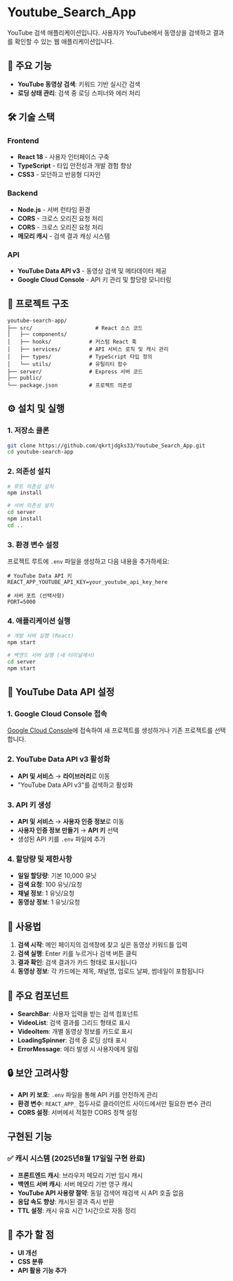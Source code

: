 # Youtube_Search_App

YouTube 검색 애플리케이션입니다. 사용자가 YouTube에서 동영상을 검색하고 결과를 확인할 수 있는 웹 애플리케이션입니다.

## 🚀 주요 기능

- **YouTube 동영상 검색**: 키워드 기반 실시간 검색
- **로딩 상태 관리**: 검색 중 로딩 스피너와 에러 처리

## 🛠️ 기술 스택

### Frontend
- **React 18** - 사용자 인터페이스 구축
- **TypeScript** - 타입 안전성과 개발 경험 향상
- **CSS3** - 모던하고 반응형 디자인

### Backend
- **Node.js** - 서버 런타임 환경
- **CORS** - 크로스 오리진 요청 처리
- **CORS** - 크로스 오리진 요청 처리
- **메모리 캐시** - 검색 결과 캐싱 시스템

### API
- **YouTube Data API v3** - 동영상 검색 및 메타데이터 제공
- **Google Cloud Console** - API 키 관리 및 할당량 모니터링

## 📁 프로젝트 구조

```
youtube-search-app/
├── src/                    # React 소스 코드
│   ├── components/       
│   ├── hooks/            # 커스텀 React 훅
│   ├── services/         # API 서비스 로직 및 캐시 관리
│   ├── types/            # TypeScript 타입 정의
│   └── utils/            # 유틸리티 함수
├── server/               # Express 서버 코드
├── public/               
└── package.json          # 프로젝트 의존성
```

## ⚙️ 설치 및 실행

### 1. 저장소 클론
```bash
git clone https://github.com/qkrtjdgks33/Youtube_Search_App.git
cd youtube-search-app
```

### 2. 의존성 설치
```bash
# 루트 의존성 설치
npm install

# 서버 의존성 설치
cd server
npm install
cd ..
```

### 3. 환경 변수 설정
프로젝트 루트에 `.env` 파일을 생성하고 다음 내용을 추가하세요:

```env
# YouTube Data API 키
REACT_APP_YOUTUBE_API_KEY=your_youtube_api_key_here

# 서버 포트 (선택사항)
PORT=5000
```

### 4. 애플리케이션 실행
```bash
# 개발 서버 실행 (React)
npm start

# 백엔드 서버 실행 (새 터미널에서)
cd server
npm start
```

## 🔑 YouTube Data API 설정

### 1. Google Cloud Console 접속
[Google Cloud Console](https://console.cloud.google.com/)에 접속하여 새 프로젝트를 생성하거나 기존 프로젝트를 선택합니다.

### 2. YouTube Data API v3 활성화
- **API 및 서비스** → **라이브러리**로 이동
- "YouTube Data API v3"를 검색하고 활성화

### 3. API 키 생성
- **API 및 서비스** → **사용자 인증 정보**로 이동
- **사용자 인증 정보 만들기** → **API 키** 선택
- 생성된 API 키를 `.env` 파일에 추가

### 4. 할당량 및 제한사항
- **일일 할당량**: 기본 10,000 유닛
- **검색 요청**: 100 유닛/요청
- **채널 정보**: 1 유닛/요청
- **동영상 정보**: 1 유닛/요청

## 📖 사용법

1. **검색 시작**: 메인 페이지의 검색창에 찾고 싶은 동영상 키워드를 입력
2. **검색 실행**: Enter 키를 누르거나 검색 버튼 클릭
3. **결과 확인**: 검색 결과가 카드 형태로 표시됩니다
4. **동영상 정보**: 각 카드에는 제목, 채널명, 업로드 날짜, 썸네일이 포함됩니다

## 🎨 주요 컴포넌트

- **SearchBar**: 사용자 입력을 받는 검색 컴포넌트
- **VideoList**: 검색 결과를 그리드 형태로 표시
- **VideoItem**: 개별 동영상 정보를 카드로 표시
- **LoadingSpinner**: 검색 중 로딩 상태 표시
- **ErrorMessage**: 에러 발생 시 사용자에게 알림

## 🔒 보안 고려사항

- **API 키 보호**: `.env` 파일을 통해 API 키를 안전하게 관리
- **환경 변수**: `REACT_APP_` 접두사로 클라이언트 사이드에서만 필요한 변수 관리
- **CORS 설정**: 서버에서 적절한 CORS 정책 설정

## 구현된 기능

### ✅ 캐시 시스템 (2025년8월 17일일 구현 완료)
- **프론트엔드 캐시**: 브라우저 메모리 기반 임시 캐시
- **백엔드 서버 캐시**: 서버 메모리 기반 영구 캐시
- **YouTube API 사용량 절약**: 동일 검색어 재검색 시 API 호출 없음
- **응답 속도 향상**: 캐시된 결과 즉시 반환
- **TTL 설정**: 캐시 유효 시간 1시간으로 자동 정리

## 🚀 추가 할 점

- **UI 개선**
- **CSS 분류**
- **API 활용 기능 추가**

